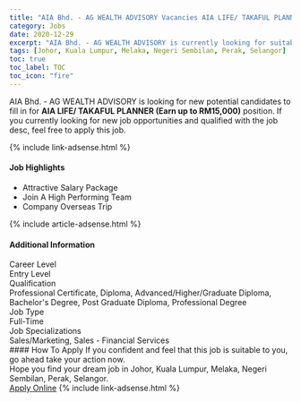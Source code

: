 ```yaml
---
title: "AIA Bhd. - AG WEALTH ADVISORY Vacancies AIA LIFE/ TAKAFUL PLANNER (Earn up to RM15,000)" 
category: Jobs 
date: 2020-12-29 
excerpt: "AIA Bhd. - AG WEALTH ADVISORY is currently looking for suitable person to fill in the AIA LIFE/ TAKAFUL PLANNER (Earn up to RM15,000) which positioned at Johor, Kuala Lumpur, Melaka, Negeri Sembilan, Perak, Selangor" 
tags: [Johor, Kuala Lumpur, Melaka, Negeri Sembilan, Perak, Selangor] 
toc: true 
toc_label: TOC 
toc_icon: "fire" 
--- 
```


<p>AIA Bhd. - AG WEALTH ADVISORY is looking for new potential candidates to fill in for <b>AIA LIFE/ TAKAFUL PLANNER (Earn up to RM15,000)</b> position. If you currently looking for new job opportunities and qualified with the job desc, feel free to apply this job.
</p>{% include link-adsense.html %} 
<div><div><div><h4>Job Highlights</h4></div></div><div><ul><li><div><div><div><div></div></div></div><div><span>Attractive Salary Package</span></div></div></li><li><div><div><div><div></div></div></div><div><span>Join A High Performing Team</span></div></div></li><li><div><div><div><div></div></div></div><div><span>Company Overseas Trip</span></div></div></li></ul></div></div> 
{% include article-adsense.html %} 
<div><div><div><h4>Additional Information</h4></div></div><div><div><div><div><div><div><div><div><span>Career Level</span></div></div><div><span>Entry Level</span></div></div></div></div><div><div><div><div><div><span>Qualification</span></div></div><div><span>Professional Certificate, Diploma, Advanced/Higher/Graduate Diploma, Bachelor's Degree, Post Graduate Diploma, Professional Degree</span></div></div></div></div><div><div><div><div><div><span>Job Type</span></div></div><div><span>Full-Time</span></div></div></div></div><div><div><div><div><div><span>Job Specializations</span></div></div><div><span>Sales/Marketing, Sales - Financial Services</span></div></div></div></div></div></div></div></div> 
#### How To Apply 
If you confident and feel that this job is suitable to you, go ahead take your action now. <br/> 
Hope you find your dream job in Johor, Kuala Lumpur, Melaka, Negeri Sembilan, Perak, Selangor. <br/> 
<a href="https://www.jobstreet.com.my/en/job/aia-life-takaful-planner-earn-up-to-rm15-000-4452696?jobId=jobstreet-my-job-4452696&sectionRank=15&token=0~204dcede-464e-44b7-a4f4-811de02fee68&fr=SRP%20View%20In%20New%20Ta" class="btn btn--info" target="_blank" rel="nofollow noopenner">Apply Online</a> 
{% include link-adsense.html %} 